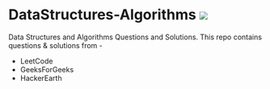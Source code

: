 # DataStructures-Algorithms <img src="https://img.shields.io/badge/c++%20-%2300599C.svg?&style=for-the-badge&logo=c%2B%2B&ogoColor=white"/>
Data Structures and Algorithms Questions and Solutions.
This repo contains questions & solutions from -
- LeetCode
- GeeksForGeeks
- HackerEarth
